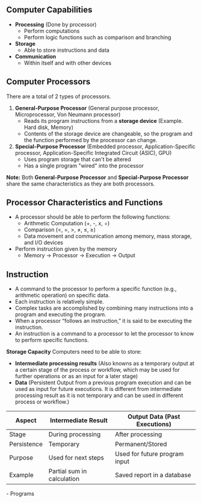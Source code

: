 ## Computer Capabilities
- **Processing** (Done by processor) 
  - Perform computations
  - Perform logic functions such as comparison and branching
- **Storage** 
  - Able to store instructions and data
- **Communication** 
  - Within itself and with other devices

## Computer Processors 
There are a total of 2 types of processors. 
1. **General-Purpose Processor** (General purpose processor, Microprocessor, Von Neumann processor)
    - Reads its program instructions from a **storage device** (Example. Hard disk, Memory)
    - Contents of the storage device are changeable, so the program and the function performed by the processor can change.
2. **Special-Purpose Processor** (Embedded processor, Application-Specific processor, Application-Specific Integrated Circuit (ASIC), GPU)
    - Uses program storage that can't be altered
    - Has a single program "wired" into the processor
  
**Note:** Both **General-Purpose Processor** and **Special-Purpose Processor** share the same characteristics as they are both processors.

## Processor Characteristics and Functions

- A processor should be able to perform the following functions:
    - Arithmetic Computation (+, -, x, ÷)
    - Comparison (<, =, >, ≠, ≤, ≥)
    - Data movement and communication among memory, mass storage, and I/O devices
 - Perform instruction given by the memory
    - Memory → Processor → Execution → Output

## Instruction 
- A command to the processor to perform a specific function (e.g., arithmetic operation) on specific data.
- Each instruction is relatively simple.
- Complex tasks are accomplished by combining many instructions into a program and executing the program.
- When a processor “follows an instruction,” it is said to be executing the instruction.
- An instruction is a command to a processor to let the processor to know to perform specific functions.

**Storage Capacity**
Computers need to be able to store:
  - **Intermediate processing results** (Also knowns as a temporary output at a certain stage of the process or workflow, which may be used for further operations or as an input for a later stage)
  - **Data** (Persistent Output from a previous program execution and can be used as input for future executions. It is different from intermediate processing result as it is not temporary and can be used in different process or workflow.)<br>

<div align="center">

| Aspect	| Intermediate Result	| Output Data (Past Executions) |
| --- | --- | --- |
| Stage	| During processing	| After processing |
| Persistence	| Temporary	| Permanent/Stored |
| Purpose	| Used for next steps	| Used for future program input |
| Example	| Partial sum in calculation	| Saved report in a database |

</div>
  -  Programs






































































